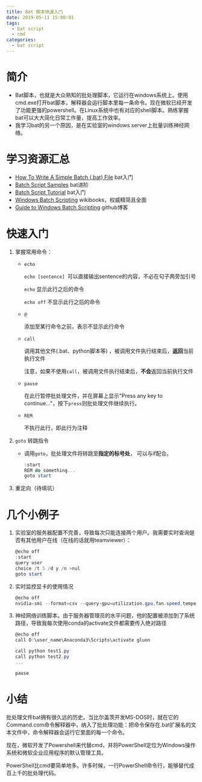 ```yaml
---
title: Bat 脚本快速入门
date: 2019-05-11 15:00:01
tags:
  - bat script
  - cmd
categories:
  - bat script
---
```


# 简介

- Bat脚本，也就是大众熟知的批处理脚本，它运行在windows系统上。使用cmd.exe打开bat脚本，解释器会运行脚本里每一条命令。现在微软已经开发了功能更强的powershell。在Linux系统中也有对应的shell脚本。熟练掌握bat可以大大简化日常工作量，提高工作效率。
- 我学习bat的另一个原因，是在实验室的windows server上批量训练神经网络。

# 学习资源汇总

- [How To Write A Simple Batch (.bat) File](http://www.makeuseof.com/tag/write-simple-batch-bat-file/)  bat入门
- [Batch Script Samples](http://www.ericphelps.com/batch/)  bat进阶
- [Batch Script Tutorial](http://www.tutorialspoint.com/batch_script/index.htm)   bat入门
- [Windows Batch Scripting](https://en.wikibooks.org/wiki/Windows_Batch_Scripting)  wikibooks，权威精简且全面
- [Guide to Windows Batch Scripting](http://steve-jansen.github.io/guides/windows-batch-scripting/)   github博客

# 快速入门

1. 掌握常用命令：

   - `echo`

     `echo [sentence] `可以直接输出sentence的内容，不必在句子两旁加引号

     `echo` 显示此行之后的命令

     `echo off` 不显示此行之后的命令

   - `@`

     添加至某行命令之前，表示不显示此行命令

   - `call`

     调用其他文件(.bat、python脚本等) ，被调用文件执行结束后，**返回**当前执行文件

     注意，如果不使用`call`，被调用文件执行结束后，**不会**返回当前执行文件

   - `pause`

     在此行暂停批处理文件，并在屏幕上显示"Press any key to continue..."，按下`press`则批处理文件继续执行。

   - `REM`

     不执行此行，即此行为注释

2. `goto` 转跳指令

   - 调用`goto`，批处理文件将转跳至**指定的标号处**， 可以与if配合。

     ~~~powershell
     :start
     REM do something...
     goto start
     ~~~
   
3. 重定向（待填坑）

# 几个小例子

1. 实验室的服务器配置不完善，导致每次只能连接两个用户。我需要实时查询是否有其他用户在线（在线的话就用teamviewer）：

   ~~~powershell
   @echo off
   :start
   query user
   choice /t 5 /d y /n >nul
   goto start
   ~~~

2. 实时监控显卡的使用情况

   ~~~powershell
   @echo off
   nvidia-smi --format=csv --query-gpu=utilization.gpu,fan.speed,temperature.gpu,memory.used,power.draw -l -s
   ~~~
   
3. 神经网络训练脚本。由于服务器管理员的水平问题，他的配置被添加到了系统路径，导致我每次使用conda的activate文件都需要传入绝对路径

   ~~~powershell
   @echo off
   call D:\user_name\Anaconda3\Scripts\activate gluon
   
   call python test1.py
   call python test2.py
   ...
   
   pause
   ~~~

# 小结

批处理文件bat拥有很久远的历史。当比尔盖茨开发MS-DOS时，就在它的Command.com命令解释器中，纳入了批处理功能：把命令保存在.bat扩展名的文本文件中，命令解释器会运行它里面的每一个命令。

现在，微软开发了Powershell来代替cmd，并将PowerShell定位为Windows操作系统和微软企业应用程序的默认管理工具。

PowerShell比cmd要简单地多。许多时候，一行PowerShell命令行，能够替代成百上千的批处理代码。

